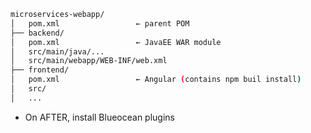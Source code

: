 ```bash
microservices-webapp/
│   pom.xml                 ← parent POM
├── backend/
│   pom.xml                 ← JavaEE WAR module
│   src/main/java/...
│   src/main/webapp/WEB-INF/web.xml
├── frontend/
│   pom.xml                 ← Angular (contains npm buil install)
│   src/
│   ...
```



- On AFTER, install Blueocean plugins